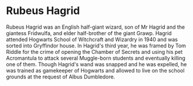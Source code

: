 # Rubeus Hagrid

Rubeus Hagrid was an English half-giant wizard, son of Mr Hagrid and the giantess Fridwulfa, and elder half-brother of the giant Grawp. Hagrid attended Hogwarts School of Witchcraft and Wizardry in 1940 and was sorted into Gryffindor house. In Hagrid's third year, he was framed by Tom Riddle for the crime of opening the Chamber of Secrets and using his pet Acromantula to attack several Muggle-born students and eventually killing one of them. Though Hagrid's wand was snapped and he was expelled, he was trained as gamekeeper of Hogwarts and allowed to live on the school grounds at the request of Albus Dumbledore.